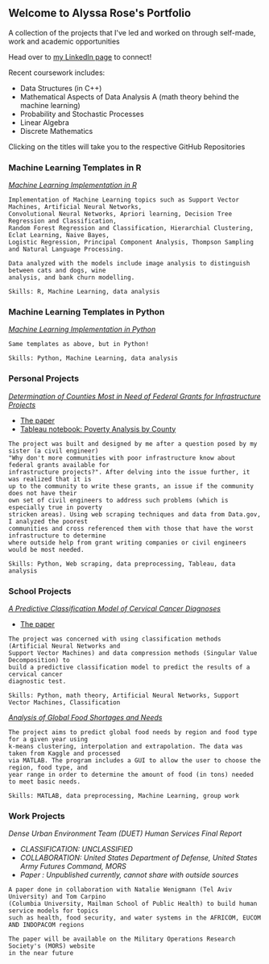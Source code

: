 ## Welcome to Alyssa Rose's Portfolio

A collection of the projects that I've led and worked on through self-made, work and academic opportunities

Head over to [my LinkedIn page](https://www.linkedin.com/in/alyssa-rose) to connect!

Recent coursework includes:
  - Data Structures (in C++)
  - Mathematical Aspects of Data Analysis A (math theory behind the machine learning)
  - Probability and Stochastic Processes
  - Linear Algebra
  - Discrete Mathematics

Clicking on the titles will take you to the respective GitHub Repositories

### Machine Learning Templates in R
[_Machine Learning Implementation in R_](https://github.com/alyssa-rose/Machine-Learning-R)
````
Implementation of Machine Learning topics such as Support Vector Machines, Artificial Neural Networks,
Convolutional Neural Networks, Apriori learning, Decision Tree Regression and Classification,
Random Forest Regression and Classification, Hierarchial Clustering, Eclat Learning, Naive Bayes,
Logistic Regression, Principal Component Analysis, Thompson Sampling and Natural Language Processing. 

Data analyzed with the models include image analysis to distinguish between cats and dogs, wine
analysis, and bank churn modelling.

Skills: R, Machine Learning, data analysis
````
### Machine Learning Templates in Python
[_Machine Learning Implementation in Python_](https://github.com/alyssa-rose/Machine-Learning-Python)
````
Same templates as above, but in Python!

Skills: Python, Machine Learning, data analysis
````

### Personal Projects

[_Determination of Counties Most in Need of Federal Grants for Infrastructure Projects_](https://github.com/alyssa-rose/Grant-Funding-)
  - [The paper](https://drive.google.com/file/d/1aZ3uGdiP0iX4fjXO-qjjTwy-4VHwOfaf/view?usp=sharing)
  - [Tableau notebook: Poverty Analysis by County](https://us-east-1.online.tableau.com/#/site/alyssarose/home)
````
The project was built and designed by me after a question posed by my sister (a civil engineer) 
"Why don't more communities with poor infrastructure know about federal grants available for
infrastructure projects?". After delving into the issue further, it was realized that it is
up to the community to write these grants, an issue if the community does not have their
own set of civil engineers to address such problems (which is especially true in poverty
stricken areas). Using web scraping techniques and data from Data.gov, I analyzed the poorest
communities and cross referenced them with those that have the worst infrastructure to determine
where outside help from grant writing companies or civil engineers would be most needed.

Skills: Python, Web scraping, data preprocessing, Tableau, data analysis
````


### School Projects

[_A Predictive Classification Model of Cervical Cancer Diagnoses_](https://github.com/alyssa-rose/Cervical-Cancer-Analysis)
  - [The paper](https://drive.google.com/file/d/1pVQnFLAQtbFUBalW_boQqgovmGz-N-N1/view?usp=sharing)
  
````
The project was concerned with using classification methods (Artificial Neural Networks and 
Support Vector Machines) and data compression methods (Singular Value Decomposition) to 
build a predictive classification model to predict the results of a cervical cancer 
diagnostic test.

Skills: Python, math theory, Artificial Neural Networks, Support Vector Machines, Classification
````

[_Analysis of Global Food Shortages and Needs_](https://github.com/alyssa-rose/Final-Project-Backup)
````
The project aims to predict global food needs by region and food type for a given year using 
k-means clustering, interpolation and extrapolation. The data was taken from Kaggle and processed 
via MATLAB. The program includes a GUI to allow the user to choose the region, food type, and 
year range in order to determine the amount of food (in tons) needed to meet basic needs.

Skills: MATLAB, data preprocessing, Machine Learning, group work
````
### Work Projects

_Dense Urban Environment Team (DUET) Human Services Final Report_
 * _CLASSIFICATION: UNCLASSIFIED_
 * _COLLABORATION: United States Department of Defense, United States Army Futures Command, MORS_
 * _Paper : Unpublished currently, cannot share with outside sources_
````
A paper done in collaboration with Natalie Wenigmann (Tel Aviv University) and Tom Carpino
(Columbia University, Mailman School of Public Health) to build human service models for topics
such as health, food security, and water systems in the AFRICOM, EUCOM AND INDOPACOM regions

The paper will be available on the Military Operations Research Society's (MORS) website 
in the near future
````
````


